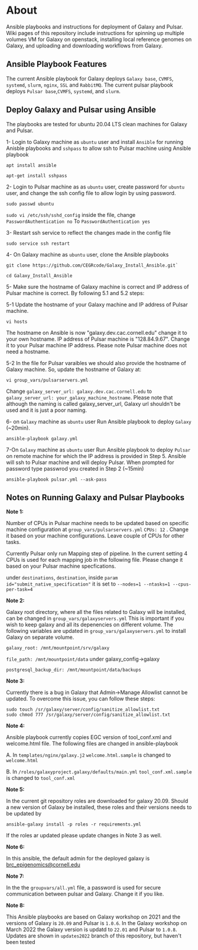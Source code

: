 <h1> About</h1>
Ansible playbooks and instructions for deployment of Galaxy and Pulsar. Wiki pages of this repository include instructions for spinning up multiple volumes VM for Galaxy on openstack,  installing local reference genomes on Galaxy, and uploading and downloading workflows from Galaxy.

<h2> Ansible Playbook Features </h2>

The current Ansible playbook for Galaxy deploys `Galaxy base`, `CVMFS`, `systemd`, `slurm`, `nginx`, `SSL` and `RabbitMQ`. The current pulsar playbook deploys `Pulsar base`,`CVMFS`, `systemd`, and `slurm`.
  

<h2> Deploy Galaxy and Pulsar using Ansible </h2>

The playbooks are tested for ubuntu 20.04 LTS clean machines for Galaxy and Pulsar.

1- Login to Galaxy machine as `ubuntu` user and install `Ansible` for running Anisble playbooks and `sshpass` to allow ssh to Pulsar machine using Ansible playbook

```
apt install ansible

apt-get install sshpass
```

2- Login to Pulsar machine as as `ubuntu` user, create password for `ubuntu` user, and change the ssh config file to allow login by using password.

```
sudo passwd ubuntu
```

`sudo vi /etc/ssh/sshd_config` inside the file, change `PasswordAuthentication no` To `PasswordAuthentication yes`
    
 3- Restart ssh service to reflect the changes made in the config file
 
 ```
 sudo service ssh restart
 ```

4- On Galaxy machine as `ubuntu` user, clone the Ansible playbooks
  
  ```
  git clone https://github.com/CEGRcode/Galaxy_Install_Ansible.git`
    
  cd Galaxy_Install_Ansible
  ```
5- Make sure the hostname of Galaxy machine is correct and IP address of Pulsar machine is correct. By following 5.1 and 5.2 steps:

  5-1 Update the hostname of your Galaxy machine and IP address of Pulsar machine. 
  ```
  vi hosts
  ```
  The hostname on Ansible is now "galaxy.dev.cac.cornell.edu" change it to your own hostname. 
  IP address of Pulsar machine is "128.84.9.67". Change it to your Pulsar machine IP address.  Please note Pulsar machine does not need a hostname.
  
  5-2 In the file for Pulsar varaibles we should also provide the hostname of Galaxy machine. So, update the hostname of Galaxy at:
  ```
  vi group_vars/pulsarservers.yml
  ```
 Change `galaxy_server_url: galaxy.dev.cac.cornell.edu` to `galaxy_server_url: your_galaxy_machine_hostname`. Please note that although the naming is called galaxy_server_url, Galaxy url shouldn't be used and it is just a poor naming.
   
 
6- on `Galaxy` machine as `ubuntu` user Run Ansible playbook to deploy `Galaxy` (~20min).
 
```
ansible-playbook galaxy.yml
```

7-On `Galaxy` machine as `ubuntu` user Run Ansible playbook to deploy `Pulsar` on remote machine for which the IP address is provided in Step 5. Ansible will ssh to Pulsar machine and will deploy Pulsar. When prompted for password type passwrod you created in Step 2 (~15min)
    
```
ansible-playbook pulsar.yml --ask-pass
```
<h2> Notes on Running Galaxy and Pulsar Playbooks </h2>

**Note 1:**

Number of CPUs in Pulsar machine needs to be updated based on specific machine configuration at `group_vars/pulsarservers.yml`
`CPUs: 12` . Change it based on your machine configurations. Leave couple of CPUs for other tasks.

Currently Pulsar only run Mapping step of pipeline. In the current setting 4 CPUs is used for each mapping job in the following file. Please change it based on your Pulsar machine specfications. 

under `destinations`, `destination`, inside `param id="submit_native_specification"` it is set to ` --nodes=1 --ntasks=1 --cpus-per-task=4 `

**Note 2:**

Galaxy root directory, where all the files related to Galaxy will be installed, can be changed in `group_vars/galaxyservers.yml`
This is important if you wish to keep galaxy and all its depenencies on different volume.
The following variables are updated in `group_vars/galaxyservers.yml` to install Galaxy on separate volume.

`galaxy_root: /mnt/mountpoint/srv/galaxy`

`file_path: /mnt/mountpoint/data` under galaxy_config->galaxy 

`postgresql_backup_dir: /mnt/mountpoint/data/backups` 


**Note 3:**

Currently there is a bug in Galaxy that Admin->Manage Allowlist cannot be updated. To overcome this issue, you can follow these steps:
 
```
sudo touch /sr/galaxy/server/config/sanitize_allowlist.txt
sudo chmod 777 /sr/galaxy/server/config/sanitize_allowlist.txt
```

**Note 4:**

Ansible playbook currently copies EGC version of tool_conf.xml and welcome.html file. The following files are changed in ansible-playbook

A. In `templates/nginx/galaxy.j2`  `welcome.html.sample` is changed to `welcome.html`

B. In `/roles/galaxyproject.galaxy/defaults/main.yml` `tool_conf.xml.sample` is changed to `tool_conf.xml`

**Note 5:** 

In the current git repository roles are downloaded for galaxy 20.09. Should a new version of Galaxy be installed, these roles and their versions needs to be updated by

```
ansible-galaxy install -p roles -r requirements.yml
```

If the roles ar updated please update changes in Note 3 as well.
 
**Note 6:** 

In this ansible, the default admin for the deployed galaxy is brc_epigenomics@cornell.edu

**Note 7:**

In the the `groupvars/all.yml` file, a password is used for secure communication between pulsar and Galaxy. Change it if you like.

**Note 8:**

This Ansible playbooks are based on Galaxy workshop on 2021 and the versions of Galaxy is `20.09` and Pulsar is `1.0.6`. In the Galaxy workshop on March 2022 the Galaxy version is updatd to `22.01` and Pulsar to `1.0.8`. Updates are shown in `updates2022` branch of this repository, but haven't been tested


